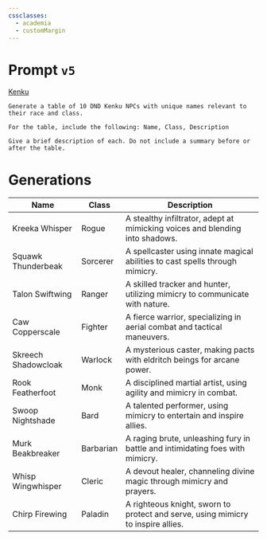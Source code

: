 ```yaml
---
cssclasses:
  - academia
  - customMargin
---
```

# Prompt ``v5``
[Kenku](file:///D:\Documents\Notes\DND\DND\Quartz\DM\Homebrew\Sapient\Kenku)
```
Generate a table of 10 DND Kenku NPCs with unique names relevant to their race and class.

For the table, include the following: Name, Class, Description

Give a brief description of each. Do not include a summary before or after the table.
```

# Generations

| Name            | Class         | Description                                                                 |
|-----------------|---------------|-----------------------------------------------------------------------------|
| Kreeka Whisper | Rogue         | A stealthy infiltrator, adept at mimicking voices and blending into shadows. |
| Squawk Thunderbeak | Sorcerer   | A spellcaster using innate magical abilities to cast spells through mimicry.|
| Talon Swiftwing | Ranger       | A skilled tracker and hunter, utilizing mimicry to communicate with nature.  |
| Caw Copperscale | Fighter      | A fierce warrior, specializing in aerial combat and tactical maneuvers.      |
| Skreech Shadowcloak | Warlock   | A mysterious caster, making pacts with eldritch beings for arcane power.    |
| Rook Featherfoot | Monk         | A disciplined martial artist, using agility and mimicry in combat.           |
| Swoop Nightshade | Bard         | A talented performer, using mimicry to entertain and inspire allies.         |
| Murk Beakbreaker | Barbarian    | A raging brute, unleashing fury in battle and intimidating foes with mimicry.|
| Whisp Wingwhisper | Cleric      | A devout healer, channeling divine magic through mimicry and prayers.        |
| Chirp Firewing | Paladin        | A righteous knight, sworn to protect and serve, using mimicry to inspire allies.